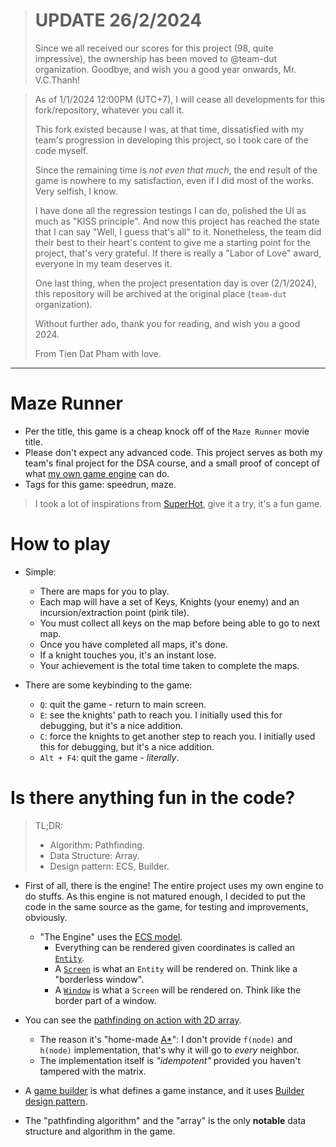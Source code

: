 > # **UPDATE 26/2/2024**
> Since we all received our scores for this project (98, quite impressive), the ownership has been moved to @team-dut organization.
> Goodbye, and wish you a good year onwards, Mr. V.C.Thanh!

> As of 1/1/2024 12:00PM (UTC+7), I will cease all developments for this fork/repository, whatever you call it.
> 
> This fork existed because I was, at that time, dissatisfied with my team's progression in developing this project, so I took care of the code myself.  
> 
> Since the remaining time is *not even that much*, the end result of the game is nowhere to my satisfaction, even if I did most of the works. Very selfish, I know.
> 
> I have done all the regression testings I can do, polished the UI as much as "KISS principle". And now this project has reached the state that I can say
> "Well, I guess that's all" to it. Nonetheless, the team did their best to their heart's content to give me a starting point for the project, that's very grateful.
> If there is really a "Labor of Love" award, everyone in my team deserves it.  
> 
> One last thing, when the project presentation day is over (2/1/2024), this repository will be archived at the original place (`team-dut` organization).
> 
> Without further ado, thank you for reading, and wish you a good 2024.
> 
> From Tien Dat Pham with love.

-----------------------------------

# Maze Runner

- Per the title, this game is a cheap knock off of the `Maze Runner` movie title.
- Please don't expect any advanced code. This project serves as both my team's final project for the DSA course, and a small proof of concept of what [my own game engine](https://github.com/Swyreee/i-ran-out-of-name-help/tree/main/src/Engine) can do.
- Tags for this game: speedrun, maze.

> I took a lot of inspirations from [SuperHot](https://store.steampowered.com/app/322500), give it a try, it's a fun game.

# How to play

- Simple:
  - There are maps for you to play.
  - Each map will have a set of Keys, Knights (your enemy) and an incursion/extraction point (pink tile).
  - You must collect all keys on the map before being able to go to next map.
  - Once you have completed all maps, it's done.
  - If a knight touches you, it's an instant lose.
  - Your achievement is the total time taken to complete the maps.

- There are some keybinding to the game:
  - `Q`: quit the game - return to main screen.
  - `E`: see the knights' path to reach you. I initially used this for debugging, but it's a nice addition.
  - `C`: force the knights to get another step to reach you. I initially used this for debugging, but it's a nice addition.
  - `Alt + F4`: quit the game - *literally*.

# Is there anything fun in the code?

> TL;DR:
> - Algorithm: Pathfinding.
> - Data Structure: Array.
> - Design pattern: ECS, Builder.

- First of all, there is the engine! The entire project uses my own engine to do stuffs. As this engine is not matured enough, I decided to put the code in the same source as the game, for testing and improvements, obviously.
  - "The Engine" uses the [ECS model](https://en.wikipedia.org/wiki/Entity_component_system#:~:text=Entity%20component%20system%20(ECS)%20is,which%20operate%20on%20entities'%20components.). 
    - Everything can be rendered given coordinates is called an [`Entity`](https://github.com/Swyreee/i-ran-out-of-name-help/blob/main/src/Engine/Object/BaseEntity.java).
    - A [`Screen`](https://github.com/Swyreee/i-ran-out-of-name-help/blob/main/src/Engine/UI/Screen.java) is what an `Entity` will be rendered on. Think like a "borderless window".
    - A [`Window`](https://github.com/Swyreee/i-ran-out-of-name-help/blob/main/src/Engine/UI/Window.java) is what a `Screen` will be rendered on. Think like the border part of a window.

- You can see the [pathfinding on action with 2D array](https://github.com/Swyreee/i-ran-out-of-name-help/blob/main/src/Game/Core/Maze.java#L143).
  - The reason it's "home-made [A*](https://en.wikipedia.org/wiki/A*_search_algorithm)": I don't provide `f(node)` and `h(node)` implementation, that's why it will go to *every* neighbor.
  - The implementation itself is *"idempotent"* provided you haven't tampered with the matrix.

- A [game builder](https://github.com/Swyreee/i-ran-out-of-name-help/blob/main/src/Engine/GameController.java) is what defines a game instance, and it uses [Builder design pattern](https://refactoring.guru/design-patterns/builder).

- The "pathfinding algorithm" and the "array" is the only **notable** data structure and algorithm in the game.
